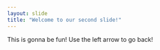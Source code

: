 ```yaml
---
layout: slide
title: "Welcome to our second slide!"
---
```

This is gonna be fun!
Use the left arrow to go back!
